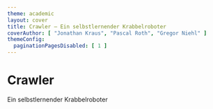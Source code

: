 ```yaml
---
theme: academic
layout: cover
title: Crawler – Ein selbstlernender Krabbelroboter
coverAuthor: [ "Jonathan Kraus", "Pascal Roth", "Gregor Niehl" ]
themeConfig:
  paginationPagesDisabled: [ 1 ]
---
```


# Crawler

Ein selbstlernender Krabbelroboter

<!-- ![Image of our Crawler here](/logo.png) -->

<div class="abs-tr mx-40 m-6 flex gap-2">
  <a href="https://hector-seminar.de/" target="_blank" alt="Website Technische Hochschule Mannheim"
    class="text-xl slidev-icon-btn  !border-none>
    <img src="/TH_Mannheim_Logo_RGB_weiß.svg" width="100"/>
  </a>
</div>

<div class="abs-tr m-6 flex gap-2">
  <a href="https://hector-seminar.de/" target="_blank" alt="Website Hector Seminar"
    class="text-xl slidev-icon-btn !border-none>
    <img src="/logo.png" width="100"/>
  </a>
</div>
